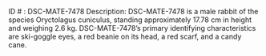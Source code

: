 ID # : DSC-MATE-7478
Description: DSC-MATE-7478 is a male rabbit of the species Oryctolagus cuniculus, standing approximately 17.78 cm in height and weighing 2.6 kg. DSC-MATE-7478’s primary identifying characteristics are ski-goggle eyes, a red beanie on its head, a red scarf, and a candy cane.